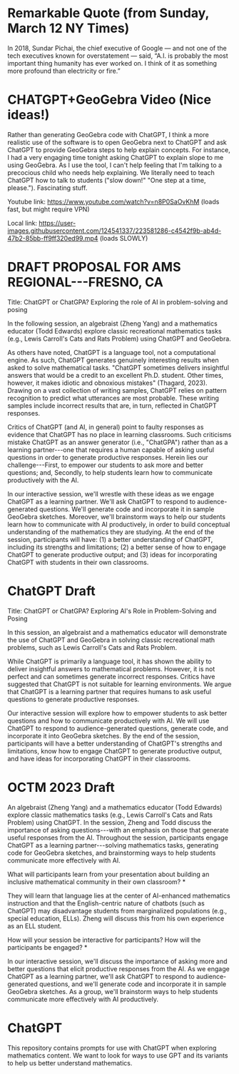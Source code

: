 # Remarkable Quote (from Sunday, March 12 NY Times)
In 2018, Sundar Pichai, the chief executive of Google — and not one of the tech executives known for overstatement — said, “A.I. is probably the most important thing humanity has ever worked on. I think of it as something more profound than electricity or fire.”

# CHATGPT+GeoGebra Video (Nice ideas!)
Rather than generating GeoGebra code with ChatGPT, I think a more realistic use of the software is to open GeoGebra next to ChatGPT and ask ChatGPT to provide GeoGebra steps to help explain concepts. For instance, I had a very engaging time tonight asking ChatGPT to explain slope to me using GeoGebra. As I use the tool, I can't help feeling that I'm talking to a precocious child who needs help explaining. We literally need to teach ChatGPT how to talk to students ("slow down!" "One step at a time, please."). Fascinating stuff.

Youtube link: https://www.youtube.com/watch?v=n8P0SaOvKhM (loads fast, but might require VPN)

Local link: https://user-images.githubusercontent.com/124541337/223581286-c4542f9b-ab4d-47b2-85bb-ff9ff320ed99.mp4 (loads SLOWLY)

# DRAFT PROPOSAL FOR AMS REGIONAL---FRESNO, CA
Title: ChatGPT or ChatGPA? Exploring the role of AI in problem-solving and posing

In the following session, an algebraist (Zheng Yang) and a mathematics educator (Todd Edwards) explore classic recreational mathematics tasks (e.g., Lewis Carroll's Cats and Rats Problem) using ChatGPT and GeoGebra. 

As others have noted, ChatGPT is a language tool, not a computational engine. As such, ChatGPT generates genuinely interesting results when asked to solve mathematical tasks. "ChatGPT sometimes delivers insightful answers that would be a credit to an excellent Ph.D. student. Other times, however, it makes idiotic and obnoxious mistakes" (Thagard, 2023). Drawing on a vast collection of writing samples, ChatGPT relies on pattern recognition to predict what utterances are most probable. These writing samples include incorrect results that are, in turn, reflected in ChatGPT responses. 

Critics of ChatGPT (and AI, in general) point to faulty responses as evidence that ChatGPT has no place in learning classrooms. Such criticisms mistake ChatGPT as an answer generator (i.e., "ChatGPA") rather than as a learning partner---one that requires a human capable of asking useful questions in order to generate productive responses. Herein lies our challenge---First, to empower our students to ask more and better questions; and, Secondly, to help students learn how to communicate productively with the AI.

In our interactive session, we'll wrestle with these ideas as we engage ChatGPT as a learning partner. We'll ask ChatGPT to respond to audience-generated questions. We'll generate code and incorporate it in sample GeoGebra sketches. Moreover, we'll brainstorm ways to help our students learn how to communicate with AI productively, in order to build conceptual understanding of the mathematics they are studying. At the end of the session, participants will have: (1) a better understanding of ChatGPT, including its strengths and limitations; (2) a better sense of how to engage ChatGPT to generate productive output; and (3) ideas for incorporating ChatGPT with students in their own classrooms. 

# ChatGPT Draft
Title: ChatGPT or ChatGPA? Exploring AI's Role in Problem-Solving and Posing

In this session, an algebraist and a mathematics educator will demonstrate the use of ChatGPT and GeoGebra in solving classic recreational math problems, such as Lewis Carroll's Cats and Rats Problem.

While ChatGPT is primarily a language tool, it has shown the ability to deliver insightful answers to mathematical problems. However, it is not perfect and can sometimes generate incorrect responses. Critics have suggested that ChatGPT is not suitable for learning environments. We argue that ChatGPT is a learning partner that requires humans to ask useful questions to generate productive responses.

Our interactive session will explore how to empower students to ask better questions and how to communicate productively with AI. We will use ChatGPT to respond to audience-generated questions, generate code, and incorporate it into GeoGebra sketches. By the end of the session, participants will have a better understanding of ChatGPT's strengths and limitations, know how to engage ChatGPT to generate productive output, and have ideas for incorporating ChatGPT in their classrooms.

# OCTM 2023 Draft
An algebraist (Zheng Yang) and a mathematics educator (Todd Edwards) explore classic mathematics tasks (e.g., Lewis Carroll's Cats and Rats Problem) using ChatGPT. In the session, Zheng and Todd discuss the importance of asking questions---with an emphasis on those that generate useful responses from the AI. Throughout the session, participants engage ChatGPT as a learning partner---solving mathematics tasks, generating code for GeoGebra sketches, and brainstorming ways to help students communicate more effectively with AI.

What will participants learn from your presentation about building an inclusive mathematical community in their own classroom? *

They will learn that language lies at the center of AI-enhanced mathematics instruction and that the English-centric nature of chatbots (such as ChatGPT) may disadvantage students from marginalized populations (e.g., special education, ELLs). Zheng will discuss this from his own experience as an ELL student.

How will your session be interactive for participants? How will the participants be engaged? *

In our interactive session, we'll discuss the importance of asking more and better questions that elicit productive responses from the AI. As we engage ChatGPT as a learning partner, we'll ask ChatGPT to respond to audience-generated questions, and we'll generate code and incorporate it in sample GeoGebra sketches. As a group, we'll brainstorm ways to help students communicate more effectively with AI productively.

# ChatGPT
This repository contains prompts for use with ChatGPT when exploring mathematics content.
We want to look for ways to use GPT and its variants to help us better understand mathematics.
